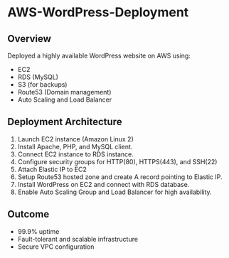 # AWS-WordPress-Deployment


## Overview
Deployed a highly available WordPress website on AWS using:
- EC2
- RDS (MySQL)
- S3 (for backups)
- Route53 (Domain management)
- Auto Scaling and Load Balancer

## Deployment Architecture
1. Launch EC2 instance (Amazon Linux 2)
2. Install Apache, PHP, and MySQL client.
3. Connect EC2 instance to RDS instance.
4. Configure security groups for HTTP(80), HTTPS(443), and SSH(22)
5. Attach Elastic IP to EC2
6. Setup Route53 hosted zone and create A record pointing to Elastic IP.
7. Install WordPress on EC2 and connect with RDS database.
8. Enable Auto Scaling Group and Load Balancer for high availability.

## Outcome
- 99.9% uptime
- Fault-tolerant and scalable infrastructure
- Secure VPC configuration

